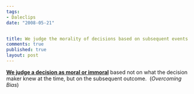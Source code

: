 ```yaml
--- 
tags:
- Daleclips
date: "2008-05-21"


title: We judge the morality of decisions based on subsequent events
comments: true
published: true
layout: post
---
```


<strong><a href="http://www.overcomingbias.com/2008/04/blaming-the-unl.html">We judge a decision as moral or immoral</a></strong> based not on what the decision maker knew at the time, but on the subsequent outcome.  (<em>Overcoming Bias</em>)
